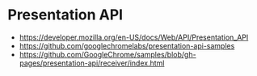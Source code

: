 # Presentation API

* https://developer.mozilla.org/en-US/docs/Web/API/Presentation_API
* https://github.com/googlechromelabs/presentation-api-samples
* https://github.com/GoogleChrome/samples/blob/gh-pages/presentation-api/receiver/index.html
